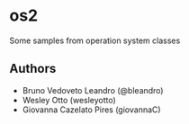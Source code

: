 # os2
Some samples from operation system classes

## Authors
- Bruno Vedoveto Leandro (@bleandro)
- Wesley Otto (wesleyotto)
- Giovanna Cazelato Pires (giovannaC)
